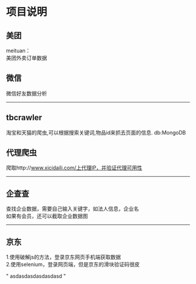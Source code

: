 项目说明
===========
美团
---------
meituan：  
美团外卖订单数据

微信
-------
微信好友数据分析

-------
tbcrawler
--------
淘宝和天猫的爬虫,可以根据搜索关键词,物品id来抓去页面的信息. db:MongoDB

代理爬虫
-------
爬取http://www.xicidaili.com/上代理IP，并验证代理可用性

--------
企查查
--------
查找企业数据，需要自己输入关键字，如法人信息，企业名  
如果有会员，还可以截取企业数据图

--------
京东
--------
1.使用破解js的方法，登录京东网页手机端获取数据  
2.使用selenium，登录网页端，但是京东的滑块验证码很皮

"
asdasdasdasdasdasd
"
